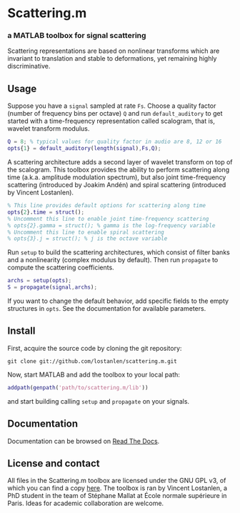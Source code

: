 # Scattering.m
### a MATLAB toolbox for signal scattering

Scattering representations are based on nonlinear transforms which are invariant to translation and stable to deformations, yet remaining highly discriminative.

## Usage

Suppose you have a ``signal`` sampled at rate ``Fs``. Choose a quality factor (number of frequency bins per octave) ``Q`` and run ``default_auditory`` to get started with a time-frequency representation called scalogram, that is, wavelet transform modulus.

```matlab
Q = 8; % typical values for quality factor in audio are 8, 12 or 16
opts{1} = default_auditory(length(signal),Fs,Q);

```

A scattering architecture adds a second layer of wavelet transform on top of the scalogram. This toolbox provides the ability to perform scattering along time (a.k.a. amplitude modulation spectrum), but also joint time-frequency scattering (introduced by Joakim Andén) and spiral scattering (introduced by Vincent Lostanlen).

```matlab
% This line provides default options for scattering along time
opts{2}.time = struct();
% Uncomment this line to enable joint time-frequency scattering
% opts{2}.gamma = struct(); % gamma is the log-frequency variable
% Uncomment this line to enable spiral scattering
% opts{3}.j = struct(); % j is the octave variable
```

Run ``setup`` to build the scattering architectures, which consist of filter banks and a nonlinearity (complex modulus by default). Then run ``propagate`` to compute the scattering coefficients.

```matlab
archs = setup(opts);
S = propagate(signal,archs);
```

If you want to change the default behavior, add specific fields to the empty structures in ``opts``. See the documentation for available parameters.

## Install

First, acquire the source code by cloning the git repository:

```shell
git clone git://github.com/lostanlen/scattering.m.git
```

Now, start MATLAB and add the toolbox to your local path:

```matlab
addpath(genpath('path/to/scattering.m/lib'))
```

and start building calling ``setup`` and ``propagate`` on your signals.

## Documentation
Documentation can be browsed on [Read The Docs](http://scatteringm.readthedocs.org/en/latest).


## License and contact
All files in the Scattering.m toolbox are licensed under the GNU GPL v3, of which you can find a copy [here](https://github.com/lostanlen/scattering.m/blob/master/LICENSE.md).
The toolbox is ran by Vincent Lostanlen, a PhD student in the team of Stéphane Mallat at École normale supérieure in Paris. Ideas for academic collaboration are welcome.